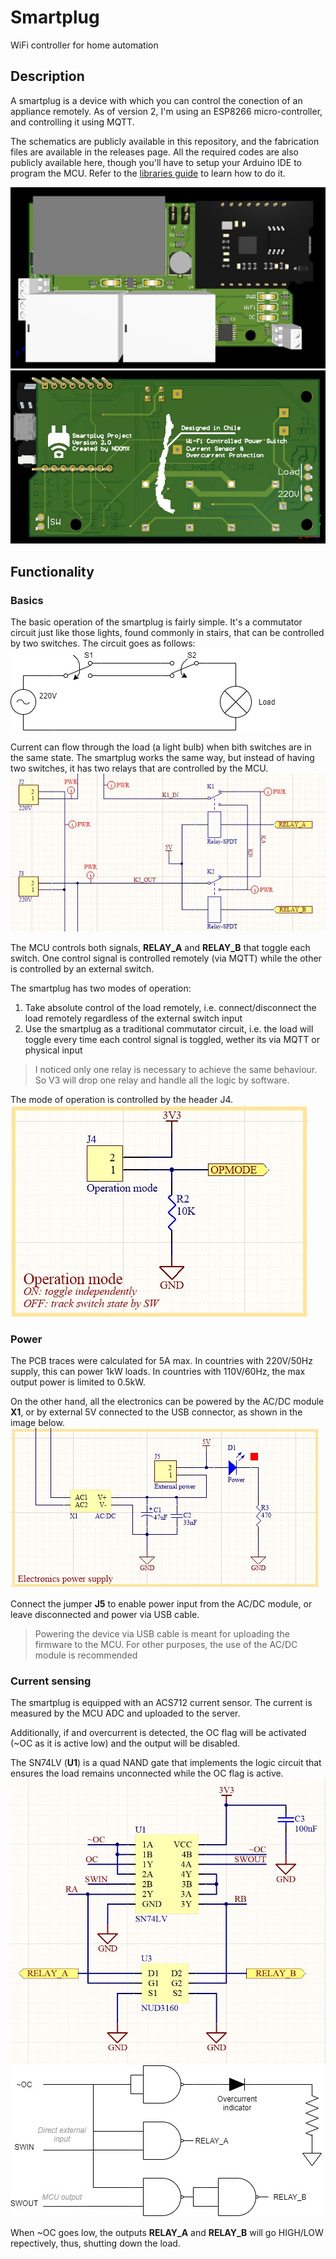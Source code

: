 # Smartplug
WiFi controller for home automation

## Description
A smartplug is a device with which you can control the conection of an appliance remotely. As of version 2, I'm using an ESP8266 micro-controller, and controlling it using MQTT.

The schematics are publicly available in this repository, and the fabrication files are available in the releases page. All the required codes are also publicly available here, though you'll have to setup your Arduino IDE to program the MCU. Refer to the [libraries guide](./LIBRARIES_GUIDE.md) to learn how to do it.

![](./Media/Pictures/smartplug-front.jpg)
![](./Media/Pictures/smartplug-back.jpg)

## Functionality
### Basics
The basic operation of the smartplug is fairly simple. It's a commutator circuit just like those lights, found commonly in stairs, that can be controlled by two switches. The circuit goes as follows:
![](./Media/Pictures/commutator.jpg)

Current can flow through the load (a light bulb) when bith switches are in the same state. The smartplug works the same way, but instead of having two switches, it has two relays that are controlled by the MCU.
![](./Media/Pictures/altium-commutator.jpg)

The MCU controls both signals, **RELAY_A** and **RELAY_B** that toggle each switch. One control signal is controlled remotely (via MQTT) while the other is controlled by an external switch.

The smartplug has two modes of operation:
1. Take absolute control of the load remotely, i.e. connect/disconnect the load remotely regardless of the external switch input
2. Use the smartplug as a traditional commutator circuit, i.e. the load will toggle every time each control signal is toggled, wether its via MQTT or physical input

> I noticed only one relay is necessary to achieve the same behaviour. So V3 will drop one relay and handle all the logic by software.

The mode of operation is controlled by the header J4.
![](./Media/Pictures/opmode.jpg)

### Power
The PCB traces were calculated for 5A max. In countries with 220V/50Hz supply, this can power 1kW loads. In countries with 110V/60Hz, the max output power is limited to 0.5kW.

On the other hand, all the electronics can be powered by the AC/DC module **X1**, or by external 5V connected to the USB connector, as shown in the image below.
![](./Media/Pictures/altium-power-supply.jpg)

Connect the jumper **J5** to enable power input from the AC/DC module, or leave disconnected and power via USB cable.
> Powering the device via USB cable is meant for uploading the firmware to the MCU. For other purposes, the use of the AC/DC module is recommended

### Current sensing
The smartplug is equipped with an ACS712 current sensor. The current is measured by the MCU ADC and uploaded to the server.

Additionally, if and overcurrent is detected, the OC flag will be activated (~OC as it is active low) and the output will be disabled.

The SN74LV (**U1**) is a quad NAND gate that implements the logic circuit that ensures the load remains unconnected while the OC flag is active.
![](./Media/Pictures/altium-logic-oc.jpg)
![](./Media/Pictures/logic-raw.jpg)

When ~OC goes low, the outputs **RELAY_A** and **RELAY_B** will go HIGH/LOW repectively, thus, shutting down the load.